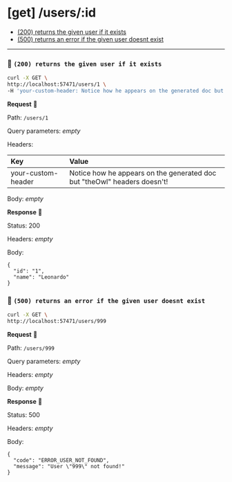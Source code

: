 # [get] /users/:id

* [(200) returns the given user if it exists](#36cf89b2ed)
* [(500) returns an error if the given user doesnt exist](#31a5f75113)

---

### :chicken: `(200) returns the given user if it exists` <a name="36cf89b2ed"></a>

```sh
curl -X GET \
http://localhost:57471/users/1 \
-H 'your-custom-header: Notice how he appears on the generated doc but "theOwl" headers doesn't!'
```

**Request** :egg:

Path: `/users/1`

Query parameters: _empty_

Headers: 

| Key | Value |
| :--- | :--- |
| your-custom-header | Notice how he appears on the generated doc but "theOwl" headers doesn't! |

Body: _empty_

**Response** :hatching_chick:

Status: 200

Headers: _empty_

Body: 

```
{
  "id": "1",
  "name": "Leonardo"
}
```

### :chicken: `(500) returns an error if the given user doesnt exist` <a name="31a5f75113"></a>

```sh
curl -X GET \
http://localhost:57471/users/999
```

**Request** :egg:

Path: `/users/999`

Query parameters: _empty_

Headers: _empty_

Body: _empty_

**Response** :hatching_chick:

Status: 500

Headers: _empty_

Body: 

```
{
  "code": "ERROR_USER_NOT_FOUND",
  "message": "User \"999\" not found!"
}
```

